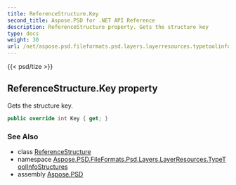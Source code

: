 ```yaml
---
title: ReferenceStructure.Key
second_title: Aspose.PSD for .NET API Reference
description: ReferenceStructure property. Gets the structure key
type: docs
weight: 30
url: /net/aspose.psd.fileformats.psd.layers.layerresources.typetoolinfostructures/referencestructure/key/
---
```

{{< psd/tize >}}
## ReferenceStructure.Key property

Gets the structure key.

```csharp
public override int Key { get; }
```

### See Also

* class [ReferenceStructure](../)
* namespace [Aspose.PSD.FileFormats.Psd.Layers.LayerResources.TypeToolInfoStructures](../../referencestructure/)
* assembly [Aspose.PSD](../../../)


